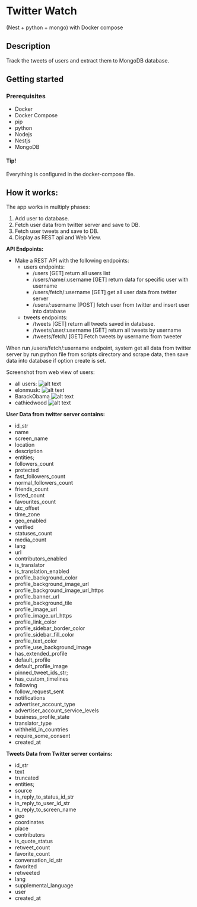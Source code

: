 # Twitter Watch
(Nest + python + mongo) with Docker compose

## Description
Track the tweets of users and extract them to MongoDB database.

## Getting started
### Prerequisites
- Docker
- Docker Compose
- pip
- python
- Nodejs
- Nestjs
- MongoDB

#### Tip!
Everything is configured in the docker-compose file.

## How it works:
The app works in multiply phases:
1. Add user to database.
2. Fetch user data from twitter server and save to DB.
3. Fetch user tweets and save to DB.
4. Display as REST api and Web View.

**API Endpoints:**
- Make a REST API with the following endpoints:
  - users endpoints:
    - /users [GET] return all users list
    - /users/name/:username [GET] return data for specific user with username
    - /users/fetch/:username [GET] get all user data from twitter server
    - /users/:username [POST] fetch user from twitter and insert user into database
  - tweets endpoints:
    - /tweets [GET] return all tweets saved in database.
    - /tweets/user/:username [GET] return all tweets by username
    - /tweets/fetch/ [GET] Fetch tweets by username from tweeter
    
When run /users/fetch/:username endpoint, system get all data from twitter server by run python file from scripts directory and scrape data, then save data into database if option create is set. 

Screenshot from web view of users:
  - all users:
  ![alt text](https://github.com/Zarinia/twitter-310ai/blob/main/screenshot/allusers.png)
  - elonmusk:
    ![alt text](https://github.com/Zarinia/twitter-310ai/blob/main/screenshot/elonmusk.png)
  - BarackObama
    ![alt text](https://github.com/Zarinia/twitter-310ai/blob/main/screenshot/BarackObama.png)
  - cathiedwood
    ![alt text](https://github.com/Zarinia/twitter-310ai/blob/main/screenshot/cathiedwood.png)


**User Data from twitter server contains:**
  - id_str
  - name
  - screen_name
  - location
  - description
  - entities;
  - followers_count
  - protected
  - fast_followers_count
  - normal_followers_count
  - friends_count
  - listed_count
  - favourites_count
  - utc_offset
  - time_zone
  - geo_enabled
  - verified
  - statuses_count
  - media_count
  - lang
  - url
  - contributors_enabled
  - is_translator
  - is_translation_enabled
  - profile_background_color
  - profile_background_image_url
  - profile_background_image_url_https
  - profile_banner_url
  - profile_background_tile
  - profile_image_url
  - profile_image_url_https
  - profile_link_color
  - profile_sidebar_border_color
  - profile_sidebar_fill_color
  - profile_text_color
  - profile_use_background_image
  - has_extended_profile
  - default_profile
  - default_profile_image
  - pinned_tweet_ids_str;
  - has_custom_timelines
  - following
  - follow_request_sent
  - notifications
  - advertiser_account_type
  - advertiser_account_service_levels
  - business_profile_state
  - translator_type
  - withheld_in_countries
  - require_some_consent
  - created_at

**Tweets Data from Twitter server contains:**
  - id_str
  - text
  - truncated
  - entities;
  - source
  - in_reply_to_status_id_str
  - in_reply_to_user_id_str
  - in_reply_to_screen_name
  - geo
  - coordinates
  - place
  - contributors
  - is_quote_status
  - retweet_count
  - favorite_count
  - conversation_id_str
  - favorited
  - retweeted
  - lang
  - supplemental_language
  - user
  - created_at
